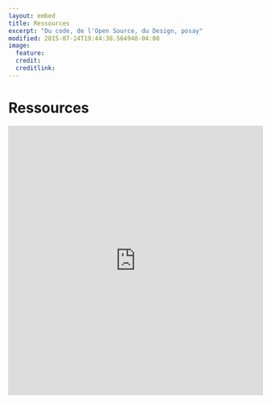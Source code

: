 ```yaml
---
layout: embed
title: Ressources
excerpt: "Du code, de l'Open Source, du Design, posay"
modified: 2015-07-24T19:44:38.564948-04:00
image:
  feature:
  credit:
  creditlink:
---
```




<!--

{% for project in site.data.projects %}

###    [{{project.name}}]({{ project.url }})
![{{ project.name }}]({{ site.url }}/images/{{ project.avatar }})

_{{project.description}}_


{% endfor %}


-->

 <h1 class="entry-title">Ressources</h1>

<iframe class="airtable-embed" src="https://airtable.com/embed/shrmotHpDkEfE5Sz5?backgroundColor=blue" frameborder="0" onmousewheel="" width="100%" height="533" style="background: transparent; border: 1px solid #ccc;"></iframe>
